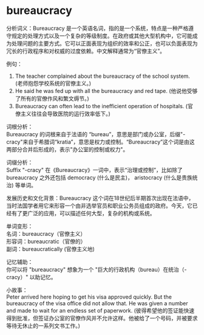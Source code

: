 # bureaucracy

分析词义：Bureaucracy 是一个英语名词，指的是一个系统，特点是一种严格遵守规定的处理方式以及一个复杂的等级制度。在政府或其他大型机构中，它可能成为处理问题的主要方式。它可以正面表现为组织的效率和公正，也可以负面表现为冗长的行政程序和对权威的过度依赖。中文解释通常为“官僚主义”。

  

例句：

  

1.  The teacher complained about the bureaucracy of the school system. (老师抱怨学校系统的官僚主义。)
2.  He said he was fed up with all the bureaucracy and red tape. (他说他受够了所有的官僚作风和繁文缛节。)
3.  Bureaucracy can often lead to the inefficient operation of hospitals. (官僚主义往往会导致医院的运行效率低下。)

  

词根分析：  
Bureaucracy 的词根来自于法语的 “bureau”，意思是部门或办公室，后缀"-cracy"来自于希腊词“kratia”，意思是权力或控制。“Bureaucracy”这个词是由这两部分合并后形成的，表示"办公室的控制或权力"。

  

词缀分析：  
Suffix "-cracy" 在《Bureaucracy》一词中，表示“治理或控制”，比如除了 bureaucracy 之外还包括 democracy (什么是民主)， aristocracy (什么是贵族统治) 等单词。

  

发展历史和文化背景：Bureaucracy 这个词在18世纪后半期首次出现在法语中，当时法国学者用它来形容一个由非选举官员和职业公务员组成的政府。今天，它已经有了更广泛的应用，可以描述任何大型，复杂的机构或系统。

  

单词变形：  
名词：bureaucracy（官僚主义）  
形容词：bureaucratic（官僚的）  
副词：bureaucratically (官僚主义地)

  

记忆辅助：  
你可以将 "bureaucracy" 想象为一个 "巨大的行政机构（bureau）在统治（-cracy）" 以助记忆。

  

小故事：  
Peter arrived here hoping to get his visa approved quickly. But the bureaucracy of the visa office did not allow that. He was given a number and made to wait for an endless set of paperwork. (彼得希望他的签证能快速得到批准，但签证办公室的官僚作风并不允许这样。他被给了一个号码，并被要求等待无休止的一系列文书工作。)
